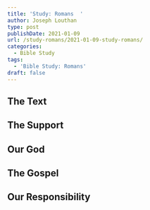 ```yaml
---
title: 'Study: Romans  '
author: Joseph Louthan
type: post
publishDate: 2021-01-09
url: /study-romans/2021-01-09-study-romans/
categories:
  - Bible Study
tags:
  - 'Bible Study: Romans'
draft: false
---
```

## The Text

## The Support

## Our God

## The Gospel

## Our Responsibility

